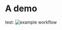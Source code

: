 # A demo

test: ![example workflow](https://github.com/jtamyrc/gh-demo/actions/workflows/main.yml/badge.svg?branch=main)
